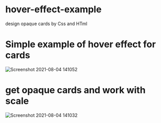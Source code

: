 # hover-effect-example
design opaque cards by Css and HTml 


# Simple example of hover effect for cards 
![Screenshot 2021-08-04 141052](https://user-images.githubusercontent.com/87974796/128174184-ce4328fa-0b88-47a6-9943-18d767862102.png)
 

# get opaque cards and work with scale 
![Screenshot 2021-08-04 141032](https://user-images.githubusercontent.com/87974796/128174472-1e93edfb-41c4-41c6-87bc-06b74649f16f.png)
 
